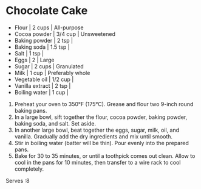 # Chocolate Cake

- Flour | 2 cups | All-purpose
- Cocoa powder | 3/4 cup | Unsweetened
- Baking powder | 2 tsp |
- Baking soda | 1.5 tsp |
- Salt | 1 tsp |
- Eggs | 2 | Large
- Sugar | 2 cups | Granulated
- Milk | 1 cup | Preferably whole
- Vegetable oil | 1/2 cup |
- Vanilla extract | 2 tsp |
- Boiling water | 1 cup |


1. Preheat your oven to 350°F (175°C). Grease and flour two 9-inch round baking pans.
2. In a large bowl, sift together the flour, cocoa powder, baking powder, baking soda, and salt. Set aside.
3. In another large bowl, beat together the eggs, sugar, milk, oil, and vanilla. Gradually add the dry ingredients and mix until smooth.
4. Stir in boiling water (batter will be thin). Pour evenly into the prepared pans.
5. Bake for 30 to 35 minutes, or until a toothpick comes out clean. Allow to cool in the pans for 10 minutes, then transfer to a wire rack to cool completely.


 Serves :8